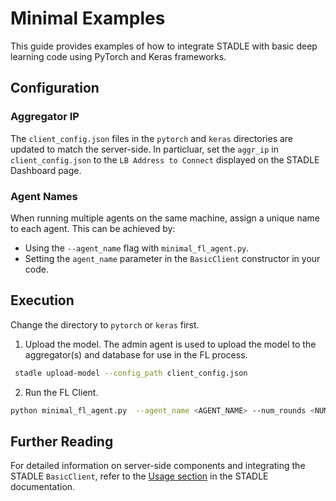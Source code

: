 # Minimal Examples

This guide provides examples of how to integrate STADLE with basic deep learning code using PyTorch and Keras frameworks.

## Configuration

### Aggregator IP

The `client_config.json` files in the `pytorch` and `keras` directories are updated to match the server-side.
In particluar, set the `aggr_ip` in `client_config.json` to the `LB Address to Connect` displayed on the STADLE Dashboard page.

### Agent Names

When running multiple agents on the same machine, assign a unique name to each agent. This can be achieved by:

- Using the `--agent_name` flag with `minimal_fl_agent.py`.
- Setting the `agent_name` parameter in the `BasicClient` constructor in your code.

## Execution

Change the directory to `pytorch` or `keras` first.

1. Upload the model. The admin agent is used to upload the model to the aggregator(s) and database for use in the FL process.

```bash
 stadle upload-model --config_path client_config.json
```

2. Run the FL Client.

 ```bash
python minimal_fl_agent.py  --agent_name <AGENT_NAME> --num_rounds <NUM_ROUNDS>
```

## Further Reading

For detailed information on server-side components and integrating the STADLE `BasicClient`, refer to the [Usage section](https://stadle-documentation.readthedocs.io/en/latest/usage.html) in the STADLE documentation.
